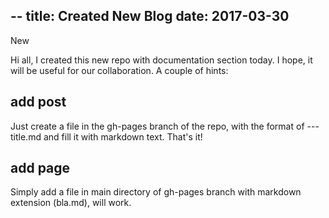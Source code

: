--
title: Created New Blog
date: 2017-03-30
--

New

Hi all, I created this new repo with documentation section today. I hope, it will be useful for our collaboration. A couple of hints:

## add post

Just create a file in the gh-pages branch of the repo, with the format of <YEAR>-<MONTH>-<DAY>-title.md and fill it with markdown text. That's it!

## add page

Simply add a file in main directory of gh-pages branch with markdown extension (bla.md), will work.

